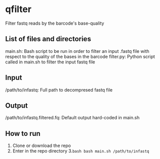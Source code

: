 # qfilter
Filter fastq reads by the barcode's base-quality

## List of files and directories
main.sh: Bash script to be run in order to filter an input .fastq file with respect to the quality of the bases in the barcode
filter.py:  Python script called in main.sh to filter the input fastq file

## Input
/path/to/infastq: Full path to decompresed fastq file

## Output
/path/to/infastq.filtered.fq: Default output hard-coded in main.sh

## How to run
1. Clone or download the repo
2. Enter in the repo directory
3.```bash bash main.sh /path/to/infastq```
